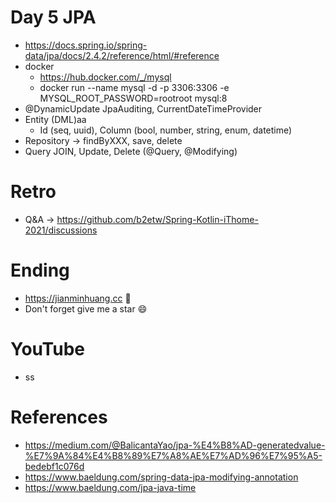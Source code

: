 # Day 5 JPA
* https://docs.spring.io/spring-data/jpa/docs/2.4.2/reference/html/#reference
* docker
  * https://hub.docker.com/_/mysql
  * docker run --name mysql -d -p 3306:3306 -e MYSQL_ROOT_PASSWORD=rootroot mysql:8
* @DynamicUpdate JpaAuditing, CurrentDateTimeProvider
* Entity (DML)aa
  * Id (seq, uuid), Column (bool, number, string, enum, datetime)
* Repository -> findByXXX, save, delete
* Query JOIN, Update, Delete (@Query, @Modifying)

# Retro
* Q&A -> https://github.com/b2etw/Spring-Kotlin-iThome-2021/discussions

# Ending
* https://jianminhuang.cc 🌈
* Don't forget give me a star 😄

# YouTube
* ss

# References
* https://medium.com/@BalicantaYao/jpa-%E4%B8%AD-generatedvalue-%E7%9A%84%E4%B8%89%E7%A8%AE%E7%AD%96%E7%95%A5-bedebf1c076d
* https://www.baeldung.com/spring-data-jpa-modifying-annotation
* https://www.baeldung.com/jpa-java-time
